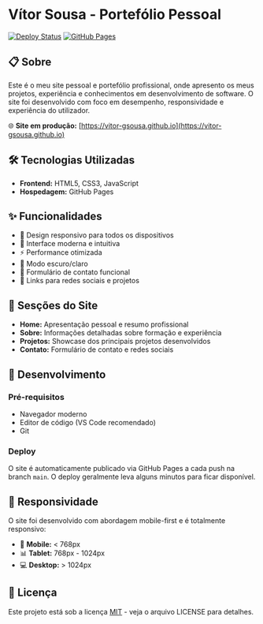 # Vítor Sousa - Portefólio Pessoal

[![Deploy Status](https://img.shields.io/badge/status-live-brightgreen)](https://vitor-gsousa.github.io)
[![GitHub Pages](https://img.shields.io/badge/hosted%20on-GitHub%20Pages-blue)](https://pages.github.com/)

## 📋 Sobre

Este é o meu site pessoal e portefólio profissional, onde apresento os meus projetos, experiência e conhecimentos em desenvolvimento de software. O site foi desenvolvido com foco em desempenho, responsividade e experiência do utilizador.

🌐 **Site em produção:** [https://vitor-gsousa.github.io](https://vitor-gsousa.github.io)

## 🛠️ Tecnologias Utilizadas

- **Frontend:** HTML5, CSS3, JavaScript
- **Hospedagem:** GitHub Pages

## ✨ Funcionalidades

- 📱 Design responsivo para todos os dispositivos
- 🎨 Interface moderna e intuitiva
- ⚡ Performance otimizada
- 🌙 Modo escuro/claro
- 📧 Formulário de contato funcional
- 🔗 Links para redes sociais e projetos

## 📝 Sesções do Site

- **Home:** Apresentação pessoal e resumo profissional
- **Sobre:** Informações detalhadas sobre formação e experiência
- **Projetos:** Showcase dos principais projetos desenvolvidos
- **Contato:** Formulário de contato e redes sociais

## 🔧 Desenvolvimento

### Pré-requisitos

- Navegador moderno
- Editor de código (VS Code recomendado)
- Git

### Deploy

O site é automaticamente publicado via GitHub Pages a cada push na branch `main`. O deploy geralmente leva alguns minutos para ficar disponível.

## 📱 Responsividade

O site foi desenvolvido com abordagem mobile-first e é totalmente responsivo:

- 📱 **Mobile:** < 768px
- 📊 **Tablet:** 768px - 1024px  
- 💻 **Desktop:** > 1024px

## 📄 Licença

Este projeto está sob a licença [MIT](LICENSE) - veja o arquivo LICENSE para detalhes.
